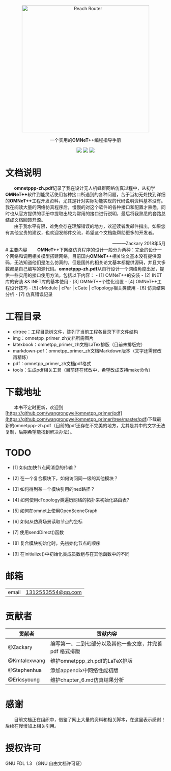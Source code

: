 <p align="center">
  <a href="https://reach.tech/router/">
    <img alt="Reach Router" src="./img/logo-horizontal.png" width="400">
  </a>
</p>

<p align="center">
  一个实用的<b>OMNeT++</b>编程指导手册
</p>

<p align="center">
  <a href="https://github.com/wangrongwei/omnetpp_primer/stargazers"><img src="https://img.shields.io/github/stars/wangrongwei/omnetpp_primer.svg?style=flat&label=Star"></a>
  <a href="https://github.com/wangrongwei/omnetpp_primer/fork"><img src="https://img.shields.io/github/forks/wangrongwei/omnetpp_primer.svg?style=flat&label=Fork"></a>
  <a href="https://github.com/wangrongwei/omnetpp_primer/watchers"><img src="https://img.shields.io/github/watchers/wangrongwei/omnetpp_primer.svg?style=flat&label=Watch"></a>

</p>



# 文档说明

&#160; &#160; &#160; &#160;<b>omnetppp-zh.pdf</b>记录了我在设计无人机蜂群网络仿真过程中，从初学<b>OMNeT++</b>软件到能灵活使用各种接口所遇到的各种问题，苦于当初无处找到详细的<b>OMNeT++</b>工程开发资料，尤其是针对实际功能实现的代码说明资料基本没有。我在阅读大量的网络仿真程序后，慢慢的对这个软件的各种接口和配置才熟悉，同时也从官方提供的手册中提取出较为常用的接口进行说明，最后将我熟悉的套路总结成文档回馈开源。</br>
&#160; &#160; &#160; &#160;由于我水平有限，难免会存在理解错误的地方，欢迎读者发邮件指出，如果您有其他宝贵的建议，也欢迎发邮件交流，希望这个文档能帮助更多的开发者。</br>

<div align="right">
———Zackary 2018年5月
</div>
# 主要内容
&#160; &#160; &#160; &#160;<b>OMNeT++</b>下网络仿真程序的设计一般分为两种：完全的设计一个网络和调用相关模型搭建网络，目前国内<b>OMNeT++</b>相关论文基本没有提供源码，无法知道他们是怎么仿真的，但是国外的相关论文基本都提供源码，并且大多数都是自己编写的源代码。<b>omnetppp-zh.pdf</b>从自行设计一个网络角度出发，提供一些实用的接口使用方法，包括以下内容：
- [1] OMNeT++的安装
- [2] INET库的安装 && INET库的基本使用
- [3] OMNeT++个性化设置
- [4] OMNeT++工程设计技巧
- [5] cModule | cPar | cGate | cTopology相关类使用
- [6] 仿真结果分析
- [7] 仿真错误记录



# 工程目录

- dirtree：工程目录树文件，陈列了当前工程各目录下子文件结构
- img：omnetpp_primer_zh文档所需图片
- latexbook：omnetpp_primer_zh文档LaTex排版（目前未排版完）
- markdown-pdf：omnetpp_primer_zh文档Markdown版本（文字还需修改再精炼）
- pdf：omnetpp_primer_zh文档pdf格式
- tools：生成pdf相关工具（目前还在修改中，希望改成支持make命令）



# 下载地址

&#160; &#160; &#160; &#160;本书不定时更新，欢迎到[https://github.com/wangrongwei/omnetpp_primer/pdf](<https://github.com/wangrongwei/omnetpp_primer/tree/master/pdf>)下载最新的omnetppp-zh.pdf（目前的pdf还存在不完美的地方，尤其是其中的文字无法复制，后期希望能找到解决办法）。</br>



# TODO

- [1] 如何加快节点间消息的传输？

- [2] 在一个复合模块下，如何访问同一级的其他模块？

- [3] 如何得到某一个模块引用的ned路径？   

- [4] 如何使用cTopology类遍历网络的拓扑来初始化路由表?

- [5] 如何在omnet上使用OpenSceneGraph

- [6] 如何从仿真场景读取节点的坐标

- [7] 使用sendDirect()函数

- [8] 复合模块初始化时，先初始化节点的顺序

- [9] 在initialize()中初始化类成员数组与在其他函数中的不同



# 邮箱
|||
| :-----: | :------------------------- |
| email | 1312553554@qq.com |


# 贡献者

| 贡献者 | 贡献内容 |
| ------ | -------- |
| @Zackary | 编写第一、二到七部分以及其他一些文章，并完善 pdf 格式排版|
| @Kmtalexwang | 维护omnetppp_zh.pdf的LaTeX排版 |
| @Stephenhua| 添加appendix中网络性能初版|
| @Ericsyoung| 维护chapter_6.md仿真结果分析|

# 感谢
&#160; &#160; &#160; &#160;目前文档正在组织中，借鉴了网上大量的资料和相关脚本，在这里表示感谢！后续在慢慢加上相关引用。

# 授权许可
GNU FDL 1.3 （GNU 自由文档许可证）


[travis-image]: https://api.travis-ci.org/wangrongwei/omnetpp_primer.svg
[travis-url]: https://travis-ci.org/wangrongwei/omnetpp_primer
[npm-image]: https://img.shields.io/npm/v/omnetpp_primer.svg
[npm-url]: https://npmjs.org/package/omnetpp_primer
[downloads-image]: https://img.shields.io/npm/dm/omnetpp_primer.svg
[downloads-url]: https://npmjs.org/package/omnetpp_primer
